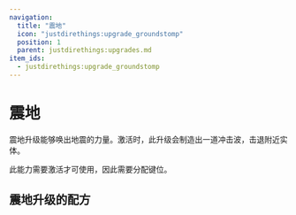 ```yaml
---
navigation:
  title: "震地"
  icon: "justdirethings:upgrade_groundstomp"
  position: 1
  parent: justdirethings:upgrades.md
item_ids:
  - justdirethings:upgrade_groundstomp
---
```


# 震地

震地升级能够唤出地震的力量。激活时，此升级会制造出一道冲击波，击退附近实体。

此能力需要激活才可使用，因此需要分配键位。

## 震地升级的配方



<Recipe id="justdirethings:upgrade_groundstomp" />

